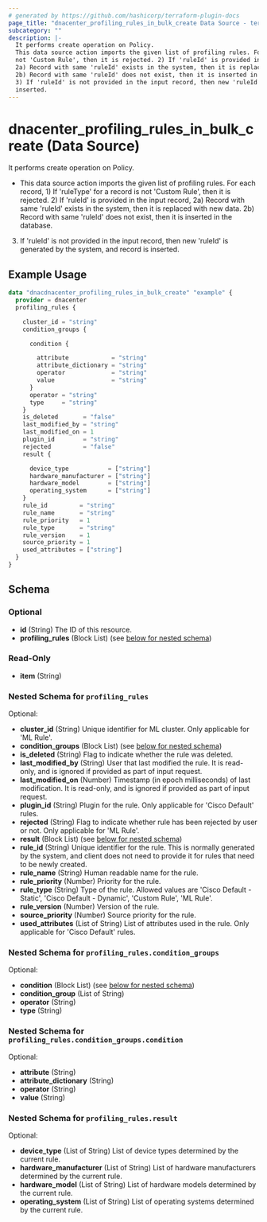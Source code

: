 ```yaml
---
# generated by https://github.com/hashicorp/terraform-plugin-docs
page_title: "dnacenter_profiling_rules_in_bulk_create Data Source - terraform-provider-dnacenter"
subcategory: ""
description: |-
  It performs create operation on Policy.
  This data source action imports the given list of profiling rules. For each record, 1) If 'ruleType' for a record is
  not 'Custom Rule', then it is rejected. 2) If 'ruleId' is provided in the input record,
  2a) Record with same 'ruleId' exists in the system, then it is replaced with new data.
  2b) Record with same 'ruleId' does not exist, then it is inserted in the database.
  3) If 'ruleId' is not provided in the input record, then new 'ruleId' is generated by the system, and record is
  inserted.
---
```


# dnacenter_profiling_rules_in_bulk_create (Data Source)

It performs create operation on Policy.

- This data source action imports the given list of profiling rules. For each record, 1) If 'ruleType' for a record is
not 'Custom Rule', then it is rejected. 2) If 'ruleId' is provided in the input record,
  2a) Record with same 'ruleId' exists in the system, then it is replaced with new data.
  2b) Record with same 'ruleId' does not exist, then it is inserted in the database.
3) If 'ruleId' is not provided in the input record, then new 'ruleId' is generated by the system, and record is
inserted.

## Example Usage

```terraform
data "dnacdnacenter_profiling_rules_in_bulk_create" "example" {
  provider = dnacenter
  profiling_rules {

    cluster_id = "string"
    condition_groups {

      condition {

        attribute            = "string"
        attribute_dictionary = "string"
        operator             = "string"
        value                = "string"
      }
      operator = "string"
      type     = "string"
    }
    is_deleted       = "false"
    last_modified_by = "string"
    last_modified_on = 1
    plugin_id        = "string"
    rejected         = "false"
    result {

      device_type           = ["string"]
      hardware_manufacturer = ["string"]
      hardware_model        = ["string"]
      operating_system      = ["string"]
    }
    rule_id         = "string"
    rule_name       = "string"
    rule_priority   = 1
    rule_type       = "string"
    rule_version    = 1
    source_priority = 1
    used_attributes = ["string"]
  }
}
```

<!-- schema generated by tfplugindocs -->
## Schema

### Optional

- **id** (String) The ID of this resource.
- **profiling_rules** (Block List) (see [below for nested schema](#nestedblock--profiling_rules))

### Read-Only

- **item** (String)

<a id="nestedblock--profiling_rules"></a>
### Nested Schema for `profiling_rules`

Optional:

- **cluster_id** (String) Unique identifier for ML cluster. Only applicable for 'ML Rule'.
- **condition_groups** (Block List) (see [below for nested schema](#nestedblock--profiling_rules--condition_groups))
- **is_deleted** (String) Flag to indicate whether the rule was deleted.
- **last_modified_by** (String) User that last modified the rule. It is read-only, and is ignored if provided as part of input request.
- **last_modified_on** (Number) Timestamp (in epoch milliseconds) of last modification. It is read-only, and is ignored if provided as part of input request.
- **plugin_id** (String) Plugin for the rule. Only applicable for 'Cisco Default' rules.
- **rejected** (String) Flag to indicate whether rule has been rejected by user or not. Only applicable for 'ML Rule'.
- **result** (Block List) (see [below for nested schema](#nestedblock--profiling_rules--result))
- **rule_id** (String) Unique identifier for the rule. This is normally generated by the system, and client does not need to provide it for rules that need to be newly created.
- **rule_name** (String) Human readable name for the rule.
- **rule_priority** (Number) Priority for the rule.
- **rule_type** (String) Type of the rule. Allowed values are 'Cisco Default - Static', 'Cisco Default - Dynamic', 'Custom Rule', 'ML Rule'.
- **rule_version** (Number) Version of the rule.
- **source_priority** (Number) Source priority for the rule.
- **used_attributes** (List of String) List of attributes used in the rule. Only applicable for 'Cisco Default' rules.

<a id="nestedblock--profiling_rules--condition_groups"></a>
### Nested Schema for `profiling_rules.condition_groups`

Optional:

- **condition** (Block List) (see [below for nested schema](#nestedblock--profiling_rules--condition_groups--condition))
- **condition_group** (List of String)
- **operator** (String)
- **type** (String)

<a id="nestedblock--profiling_rules--condition_groups--condition"></a>
### Nested Schema for `profiling_rules.condition_groups.condition`

Optional:

- **attribute** (String)
- **attribute_dictionary** (String)
- **operator** (String)
- **value** (String)



<a id="nestedblock--profiling_rules--result"></a>
### Nested Schema for `profiling_rules.result`

Optional:

- **device_type** (List of String) List of device types determined by the current rule.
- **hardware_manufacturer** (List of String) List of hardware manufacturers determined by the current rule.
- **hardware_model** (List of String) List of hardware models determined by the current rule.
- **operating_system** (List of String) List of operating systems determined by the current rule.


